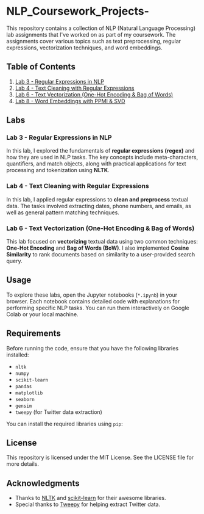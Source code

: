 # NLP_Coursework_Projects-

This repository contains a collection of NLP (Natural Language Processing) lab assignments that I've worked on as part of my coursework. The assignments cover various topics such as text preprocessing, regular expressions, vectorization techniques, and word embeddings.

## Table of Contents

1. [Lab 3 - Regular Expressions in NLP](#lab-3-regular-expressions-in-nlp)
2. [Lab 4 - Text Cleaning with Regular Expressions](#lab-4-text-cleaning-with-regular-expressions)
3. [Lab 6 - Text Vectorization (One-Hot Encoding & Bag of Words)](#lab-6-text-vectorization-one-hot-encoding-bag-of-words)
4. [Lab 8 - Word Embeddings with PPMI & SVD](#lab-8-word-embeddings-with-ppmi-svd)

## Labs

### Lab 3 - Regular Expressions in NLP

In this lab, I explored the fundamentals of **regular expressions (regex)** and how they are used in NLP tasks. The key concepts include meta-characters, quantifiers, and match objects, along with practical applications for text processing and tokenization using **NLTK**.

### Lab 4 - Text Cleaning with Regular Expressions

In this lab, I applied regular expressions to **clean and preprocess** textual data. The tasks involved extracting dates, phone numbers, and emails, as well as general pattern matching techniques.

### Lab 6 - Text Vectorization (One-Hot Encoding & Bag of Words)

This lab focused on **vectorizing** textual data using two common techniques: **One-Hot Encoding** and **Bag of Words (BoW)**. I also implemented **Cosine Similarity** to rank documents based on similarity to a user-provided search query.

## Usage

To explore these labs, open the Jupyter notebooks (`*.ipynb`) in your browser. Each notebook contains detailed code with explanations for performing specific NLP tasks. You can run them interactively on Google Colab or your local machine.

## Requirements

Before running the code, ensure that you have the following libraries installed:

- `nltk`
- `numpy`
- `scikit-learn`
- `pandas`
- `matplotlib`
- `seaborn`
- `gensim`
- `tweepy` (for Twitter data extraction)

You can install the required libraries using `pip`:

## License

This repository is licensed under the MIT License. See the LICENSE file for more details.

## Acknowledgments

- Thanks to [NLTK](https://www.nltk.org/) and [scikit-learn](https://scikit-learn.org/) for their awesome libraries.
- Special thanks to [Tweepy](https://www.tweepy.org/) for helping extract Twitter data.


